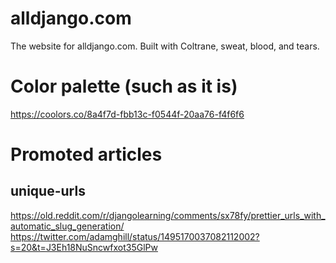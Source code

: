 # alldjango.com

The website for alldjango.com. Built with Coltrane, sweat, blood, and tears.

# Color palette (such as it is)

https://coolors.co/8a4f7d-fbb13c-f0544f-20aa76-f4f6f6

# Promoted articles

## unique-urls

https://old.reddit.com/r/djangolearning/comments/sx78fy/prettier_urls_with_automatic_slug_generation/
https://twitter.com/adamghill/status/1495170037082112002?s=20&t=J3Eh18NuSncwfxot35GlPw
